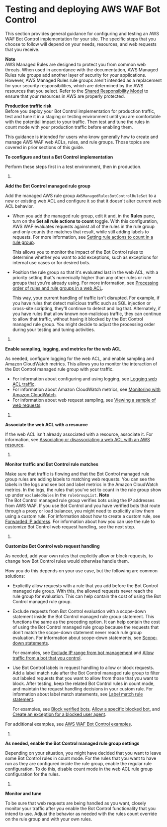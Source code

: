 # Testing and deploying AWS WAF Bot Control<a name="waf-bot-control-deploying"></a>

This section provides general guidance for configuring and testing an AWS WAF Bot Control implementation for your site\. The specific steps that you choose to follow will depend on your needs, resources, and web requests that you receive\. 

**Note**  
AWS Managed Rules are designed to protect you from common web threats\. When used in accordance with the documentation, AWS Managed Rules rule groups add another layer of security for your applications\. However, AWS Managed Rules rule groups aren't intended as a replacement for your security responsibilities, which are determined by the AWS resources that you select\. Refer to the [Shared Responsibility Model](https://aws.amazon.com/compliance/shared-responsibility-model/) to ensure that your resources in AWS are properly protected\. 

**Production traffic risk**  
Before you deploy your Bot Control implementation for production traffic, test and tune it in a staging or testing environment until you are comfortable with the potential impact to your traffic\. Then test and tune the rules in count mode with your production traffic before enabling them\. 

This guidance is intended for users who know generally how to create and manage AWS WAF web ACLs, rules, and rule groups\. Those topics are covered in prior sections of this guide\. 

**To configure and test a Bot Control implementation**

Perform these steps first in a test environment, then in production\.

1. 

**Add the Bot Control managed rule group**

   Add the managed AWS rule group `AWSManagedRulesBotControlRuleSet` to a new or existing web ACL and configure it so that it doesn't alter current web ACL behavior\. 
   + When you add the managed rule group, edit it and, in the **Rules** pane, turn on the **Set all rule actions to count** toggle\. With this configuration, AWS WAF evaluates requests against all of the rules in the rule group and only counts the matches that result, while still adding labels to requests\. For more information, see [Setting rule actions to count in a rule group](web-acl-rule-group-settings.md#web-acl-rule-group-rule-to-count)\.

     This allows you to monitor the impact of the Bot Control rules to determine whether you want to add exceptions, such as exceptions for internal use cases or for desired bots\. 
   + Position the rule group so that it's evaluated last in the web ACL, with a priority setting that's numerically higher than any other rules or rule groups that you're already using\. For more information, see [Processing order of rules and rule groups in a web ACL](web-acl-processing-order.md)\. 

     This way, your current handling of traffic isn't disrupted\. For example, if you have rules that detect malicious traffic such as SQL injection or cross\-site scripting, they'll continue to detect and log that\. Alternately, if you have rules that allow known non\-malicious traffic, they can continue to allow that traffic, without having it blocked by the Bot Control managed rule group\. You might decide to adjust the processing order during your testing and tuning activities\.

1. 

**Enable sampling, logging, and metrics for the web ACL**

   As needed, configure logging for the web ACL, and enable sampling and Amazon CloudWatch metrics\. This allows you to monitor the interaction of the Bot Control managed rule group with your traffic\. 
   + For information about configuring and using logging, see [Logging web ACL traffic](logging.md)\. 
   + For information about Amazon CloudWatch metrics, see [Monitoring with Amazon CloudWatch](monitoring-cloudwatch.md)\. 
   + For information about web request sampling, see [Viewing a sample of web requests](web-acl-testing-view-sample.md)\. 

1. 

**Associate the web ACL with a resource**

   If the web ACL isn't already associated with a resource, associate it\. For information, see [Associating or disassociating a web ACL with an AWS resource](web-acl-associating-aws-resource.md)\.

1. 

**Monitor traffic and Bot Control rule matches**

   Make sure that traffic is flowing and that the Bot Control managed rule group rules are adding labels to matching web requests\. You can see the labels in the logs and see bot and label metrics in the Amazon CloudWatch metrics\. In the logs, the rules that you've set to count in the rule group show up under `excludedRules` in the `ruleGroupList`\.
**Note**  
The Bot Control managed rule group verifies bots using the IP addresses from AWS WAF\. If you use Bot Control and you have verified bots that route through a proxy or load balancer, you might need to explicitly allow them using a custom rule\. For information about how to create a custom rule, see [Forwarded IP address](waf-rule-statement-forwarded-ip-address.md)\. For information about how you can use the rule to customize Bot Control web request handling, see the next step\. 

1. 

**Customize Bot Control web request handling**

   As needed, add your own rules that explicitly allow or block requests, to change how Bot Control rules would otherwise handle them\. 

   How you do this depends on your use case, but the following are common solutions:
   + Explicitly allow requests with a rule that you add before the Bot Control managed rule group\. With this, the allowed requests never reach the rule group for evaluation\. This can help contain the cost of using the Bot Control managed rule group\. 
   + Exclude requests from Bot Control evaluation with a scope\-down statement inside the Bot Control managed rule group statement\. This functions the same as the preceding option\. It can help contain the cost of using the Bot Control managed rule group because the requests that don't match the scope\-down statement never reach rule group evaluation\. For information about scope\-down statements, see [Scope\-down statements](waf-rule-scope-down-statements.md)\. 

     For examples, see [Exclude IP range from bot management](waf-bot-control-example-scope-down-ip.md) and [Allow traffic from a bot that you control](waf-bot-control-example-scope-down-your-bot.md)\.
   + Use Bot Control labels in request handling to allow or block requests\. Add a label match rule after the Bot Control managed rule group to filter out labeled requests that you want to allow from those that you want to block\. After testing, keep the related Bot Control rules in count mode, and maintain the request handling decisions in your custom rule\. For information about label match statements, see [Label match rule statement](waf-rule-statement-type-label-match.md)\. 

     For examples, see [Block verified bots](waf-bot-control-example-block-verified-bots.md), [Allow a specific blocked bot](waf-bot-control-example-allow-blocked-bot.md), and [Create an exception for a blocked user agent](waf-bot-control-example-user-agent-exception.md)\. 

   For additional examples, see [AWS WAF Bot Control examples](waf-bot-control-examples.md)\.

1. 

**As needed, enable the Bot Control managed rule group settings**

   Depending on your situation, you might have decided that you want to leave some Bot Control rules in count mode\. For the rules that you want to have run as they are configured inside the rule group, enable the regular rule configuration\. To do this, disable count mode in the web ACL rule group configuration for the rules\. 

1. 

**Monitor and tune**

   To be sure that web requests are being handled as you want, closely monitor your traffic after you enable the Bot Control functionality that you intend to use\. Adjust the behavior as needed with the rules count override on the rule group and with your own rules\. 